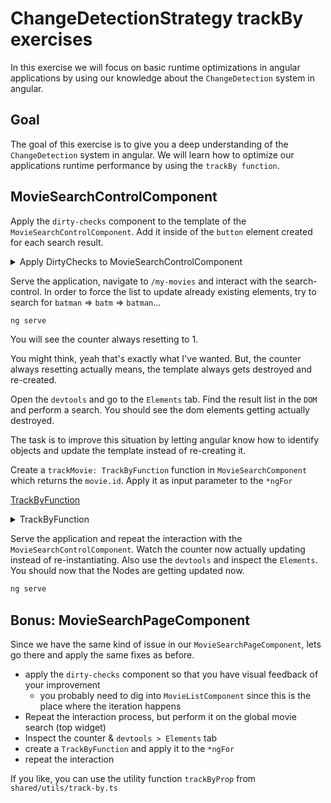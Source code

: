 # ChangeDetectionStrategy trackBy exercises

In this exercise we will focus on basic runtime optimizations in angular applications by using our knowledge about
the `ChangeDetection` system in angular.

## Goal

The goal of this exercise is to give you a deep understanding of the `ChangeDetection` system in angular. We will learn
how to optimize our applications runtime performance by using the `trackBy function`.

## MovieSearchControlComponent

Apply the `dirty-checks` component to the template of the `MovieSearchControlComponent`. Add it inside of the `button`
element created for each search result.

<details>
  <summary>Apply DirtyChecks to MovieSearchControlComponent</summary>

```html
<!-- movie-search-control.component.html -->

<button class="movie-result"
        (click)="selectMovie(movie)"
        *ngFor="let movie of movies;">
  
  <dirty-checks></dirty-checks>
  
  <img [src]="movie.poster_path | movieImage" width="35" [alt]="movie.title">
  <span>{{ movie.title }}</span>
</button>
```

</details>

Serve the application, navigate to `/my-movies` and interact with the search-control. In order to force the list to update
already existing elements, try to search for `batman` => `batm` => `batman`...

```bash
ng serve
```
You will see the counter always resetting to 1.

You might think, yeah that's exactly what I've wanted. But, the counter always resetting actually means, the template
always gets destroyed and re-created.

Open the `devtools` and go to the `Elements` tab. Find the result list in the `DOM` and perform a search.
You should see the dom elements getting actually destroyed.

The task is to improve this situation by letting angular know how to identify objects and update the template instead of
re-creating it.

Create a `trackMovie: TrackByFunction` function in `MovieSearchComponent` which returns the `movie.id`. 
Apply it as input parameter to the `*ngFor`

[TrackByFunction](https://angular.io/api/core/TrackByFunction)

<details>
    <summary>TrackByFunction</summary>

```ts
// movie-search-control.component.ts
trackMovie = (i: number, movie: MovieModel) => movie.id;
```

```html
<!-- movie-search-control.component.html -->

<button class="movie-result"
        (click)="selectMovie(movie)"
        *ngFor="let movie of movies; trackBy: trackMovie">
    <!-- the template -->
</button>
```

</details>

Serve the application and repeat the interaction with the `MovieSearchControlComponent`. Watch the counter now actually
updating instead of re-instantiating. Also use the `devtools` and inspect the `Elements`. You should now that the Nodes are
getting updated now.

```bash
ng serve
```

## Bonus: MovieSearchPageComponent

Since we have the same kind of issue in our `MovieSearchPageComponent`, lets go there and apply the same fixes as before.

* apply the `dirty-checks` component so that you have visual feedback of your improvement
  * you probably need to dig into `MovieListComponent` since this is the place where the iteration happens
* Repeat the interaction process, but perform it on the global movie search (top widget)
* Inspect the counter & `devtools > Elements` tab
* create a `TrackByFunction` and apply it to the `*ngFor`
* repeat the interaction

If you like, you can use the utility function `trackByProp` from `shared/utils/track-by.ts`
